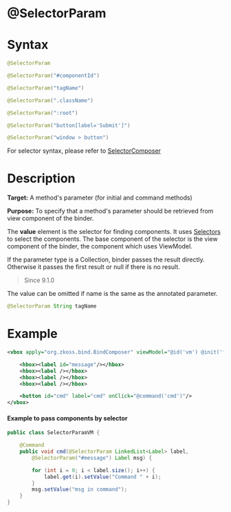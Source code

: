 # @SelectorParam

Syntax
======

``` java
@SelectorParam

@SelectorParam("#componentId")

@SelectorParam("tagName")

@SelectorParam(".className")

@SelectorParam(":root")

@SelectorParam("button[label='Submit']")

@SelectorParam("window > button")
```

For selector syntax, please refer to [SelectorComposer](http://www.zkoss.org/javadoc/latest/zk/org/zkoss/zk/ui/select/SelectorComposer.html)

Description
===========

**Target:** A method's parameter (for initial and command methods)

**Purpose:** To specify that a method's parameter should be retrieved from view component of the binder.

The **value** element is the selector for finding components. It uses [Selectors](http://www.zkoss.org/javadoc/latest/zk/org/zkoss/zk/ui/select/Selectors.html) to select the components. The base component of the selector is the view component of the binder, the component which uses ViewModel.

If the parameter type is a Collection, binder passes the result directly. Otherwise it passes the first result or null if there is no result.

> Since 9.1.0

The value can be omitted if name is the same as the annotated parameter.
```java
@SelectorParam String tagName
```

Example
=======

``` xml
<vbox apply="org.zkoss.bind.BindComposer" viewModel="@id('vm') @init('foo.SelectorParamVM')">

    <hbox><label id="message"/></hbox>
    <hbox><label /></hbox>
    <hbox><label /></hbox>
    <hbox><label /></hbox>

    <button id="cmd" label="cmd" onClick="@command('cmd')"/>
</vbox>
```

#### Example to pass components by selector
``` java
public class SelectorParamVM {

    @Command
    public void cmd(@SelectorParam LinkedList<Label> label, 
        @SelectorParam("#message") Label msg) {

        for (int i = 0; i < label.size(); i++) {
            label.get(i).setValue("Command " + i);
        }
        msg.setValue("msg in command");
    }
}
```
